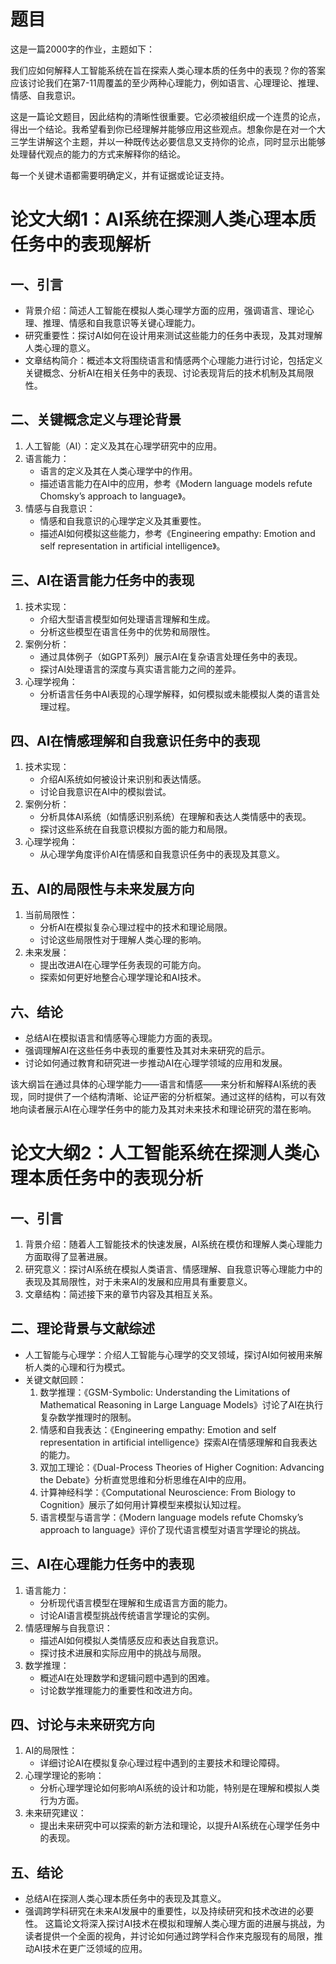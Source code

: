 # 题目 
这是一篇2000字的作业，主题如下：

我们应如何解释人工智能系统在旨在探索人类心理本质的任务中的表现？你的答案应该讨论我们在第7-11周覆盖的至少两种心理能力，例如语言、心理理论、推理、情感、自我意识。

这是一篇论文题目，因此结构的清晰性很重要。它必须被组织成一个连贯的论点，得出一个结论。我希望看到你已经理解并能够应用这些观点。想象你是在对一个大三学生讲解这个主题，并以一种既传达必要信息又支持你的论点，同时显示出能够处理替代观点的能力的方式来解释你的结论。

每一个关键术语都需要明确定义，并有证据或论证支持。

# 论文大纲1：AI系统在探测人类心理本质任务中的表现解析
## 一、引言
 * 背景介绍：简述人工智能在模拟人类心理学方面的应用，强调语言、理论心理、推理、情感和自我意识等关键心理能力。  
 * 研究重要性：探讨AI如何在设计用来测试这些能力的任务中表现，及其对理解人类心理的意义。  
 * 文章结构简介：概述本文将围绕语言和情感两个心理能力进行讨论，包括定义关键概念、分析AI在相关任务中的表现、讨论表现背后的技术机制及其局限性。  
## 二、关键概念定义与理论背景
 1. 人工智能（AI）：定义及其在心理学研究中的应用。
 2. 语言能力：
    * 语言的定义及其在人类心理学中的作用。
    * 描述语言能力在AI中的应用，参考《Modern language models refute Chomsky’s approach to language》。
 3. 情感与自我意识：
    * 情感和自我意识的心理学定义及其重要性。
    * 描述AI如何模拟这些能力，参考《Engineering empathy: Emotion and self representation in artificial intelligence》。
## 三、AI在语言能力任务中的表现
 1. 技术实现：
    * 介绍大型语言模型如何处理语言理解和生成。
    * 分析这些模型在语言任务中的优势和局限性。
 2. 案例分析：
    * 通过具体例子（如GPT系列）展示AI在复杂语言处理任务中的表现。
    * 探讨AI处理语言的深度与真实语言能力之间的差异。
 3. 心理学视角：
    * 分析语言任务中AI表现的心理学解释，如何模拟或未能模拟人类的语言处理过程。
## 四、AI在情感理解和自我意识任务中的表现
 1. 技术实现：
    * 介绍AI系统如何被设计来识别和表达情感。
    * 讨论自我意识在AI中的模拟尝试。
 2. 案例分析：
    * 分析具体AI系统（如情感识别系统）在理解和表达人类情感中的表现。
    * 探讨这些系统在自我意识模拟方面的能力和局限。
 3. 心理学视角：
    * 从心理学角度评价AI在情感和自我意识任务中的表现及其意义。
## 五、AI的局限性与未来发展方向
 1. 当前局限性：
    * 分析AI在模拟复杂心理过程中的技术和理论局限。
    * 讨论这些局限性对于理解人类心理的影响。
 2. 未来发展：
    * 提出改进AI在心理学任务表现的可能方向。
    * 探索如何更好地整合心理学理论和AI技术。
## 六、结论
 * 总结AI在模拟语言和情感等心理能力方面的表现。
 * 强调理解AI在这些任务中表现的重要性及其对未来研究的启示。
 * 讨论如何通过教育和研究进一步推动AI在心理学领域的应用和发展。

该大纲旨在通过具体的心理学能力——语言和情感——来分析和解释AI系统的表现，同时提供了一个结构清晰、论证严密的分析框架。通过这样的结构，可以有效地向读者展示AI在心理学任务中的能力及其对未来技术和理论研究的潜在影响。


# 论文大纲2：人工智能系统在探测人类心理本质任务中的表现分析
## 一、引言
1. 背景介绍：随着人工智能技术的快速发展，AI系统在模仿和理解人类心理能力方面取得了显著进展。
2. 研究意义：探讨AI系统在模拟人类语言、情感理解、自我意识等心理能力中的表现及其局限性，对于未来AI的发展和应用具有重要意义。
3. 文章结构：简述接下来的章节内容及其相互关系。
## 二、理论背景与文献综述
* 人工智能与心理学：介绍人工智能与心理学的交叉领域，探讨AI如何被用来解析人类的心理和行为模式。
* 关键文献回顾：
    1. 数学推理：《GSM-Symbolic: Understanding the Limitations of Mathematical Reasoning in Large Language Models》讨论了AI在执行复杂数学推理时的限制。
    2. 情感和自我表达：《Engineering empathy: Emotion and self representation in artificial intelligence》探索AI在情感理解和自我表达的能力。
    3. 双加工理论：《Dual-Process Theories of Higher Cognition: Advancing the Debate》分析直觉思维和分析思维在AI中的应用。
    4. 计算神经科学：《Computational Neuroscience: From Biology to Cognition》展示了如何用计算模型来模拟认知过程。
    5. 语言模型与语言学：《Modern language models refute Chomsky’s approach to language》评价了现代语言模型对语言学理论的挑战。
## 三、AI在心理能力任务中的表现
1. 语言能力：
   * 分析现代语言模型在理解和生成语言方面的能力。
   * 讨论AI语言模型挑战传统语言学理论的实例。
2. 情感理解与自我意识：
   * 描述AI如何模拟人类情感反应和表达自我意识。
   * 探讨技术进展和实际应用中的挑战与局限。
3. 数学推理：
   * 概述AI在处理数学和逻辑问题中遇到的困难。
   * 讨论数学推理能力的重要性和改进方向。
## 四、讨论与未来研究方向
1. AI的局限性：
   * 详细讨论AI在模拟复杂心理过程中遇到的主要技术和理论障碍。
2. 心理学理论的影响：
   * 分析心理学理论如何影响AI系统的设计和功能，特别是在理解和模拟人类行为方面。
3. 未来研究建议：
   * 提出未来研究中可以探索的新方法和理论，以提升AI系统在心理学任务中的表现。
## 五、结论
* 总结AI在探测人类心理本质任务中的表现及其意义。
* 强调跨学科研究在未来AI发展中的重要性，以及持续研究和技术改进的必要性。
这篇论文将深入探讨AI技术在模拟和理解人类心理方面的进展与挑战，为读者提供一个全面的视角，并讨论如何通过跨学科合作来克服现有的局限，推动AI技术在更广泛领域的应用。